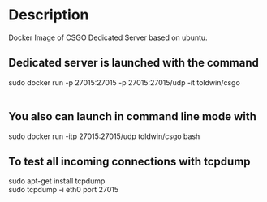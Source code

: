 # Description
Docker Image of CSGO Dedicated Server based on ubuntu.

## Dedicated server is launched with the command
sudo docker run -p  27015:27015 -p 27015:27015/udp -it toldwin/csgo
<br><br>
## You also can launch in command line mode with
sudo docker run -itp 27015:27015/udp toldwin/csgo bash

## To test all incoming connections with tcpdump
sudo apt-get install tcpdump<br>
sudo tcpdump -i eth0 port 27015
